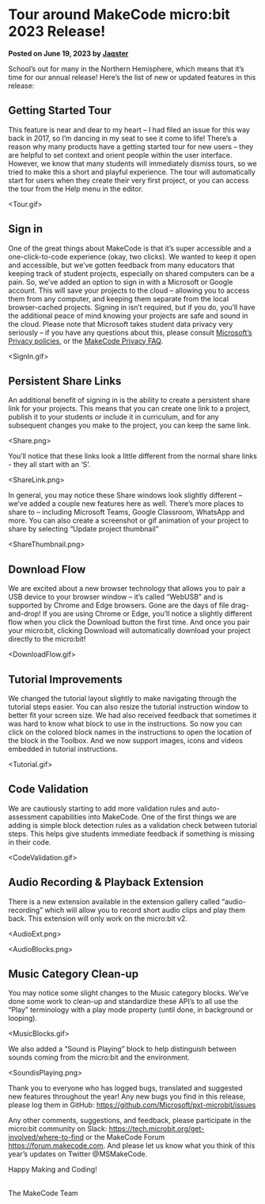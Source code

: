 # Tour around MakeCode micro:bit 2023 Release!

**Posted on June 19, 2023 by [Jaqster](https://github.com/jaqster)**

School’s out for many in the Northern Hemisphere, which means that it’s time for our annual release! Here’s the list of new or updated features in this release:

## Getting Started Tour

This feature is near and dear to my heart – I had filed an issue for this way back in 2017, so I’m dancing in my seat to see it come to life! There’s a reason why many products have a getting started tour for new users – they are helpful to set context and orient people within the user interface. However, we know that many students will immediately dismiss tours, so we tried to make this a short and playful experience. The tour will automatically start for users when they create their very first project, or you can access the tour from the Help menu in the editor.

<Tour.gif>

## Sign in

One of the great things about MakeCode is that it’s super accessible and a one-click-to-code experience (okay, two clicks). We wanted to keep it open and accessible, but we’ve gotten feedback from many educators that keeping track of student projects, especially on shared computers can be a pain. So, we’ve added an option to sign in with a Microsoft or Google account. This will save your projects to the cloud – allowing you to access them from any computer, and keeping them separate from the local browser-cached projects. Signing in isn’t required, but if you do, you’ll have the additional peace of mind knowing your projects are safe and sound in the cloud. Please note that Microsoft takes student data privacy very seriously – if you have any questions about this, please consult [Microsoft’s Privacy policies](https://privacy.microsoft.com), or the [MakeCode Privacy FAQ]( https://makecode.com/privacy-faq).

<SignIn.gif>

## Persistent Share Links

An additional benefit of signing in is the ability to create a persistent share link for your projects. This means that you can create one link to a project, publish it to your students or include it in curriculum, and for any subsequent changes you make to the project, you can keep the same link.

<Share.png>

You’ll notice that these links look a little different from the normal share links - they all start with an ‘S’.

<ShareLink.png>

In general, you may notice these Share windows look slightly different – we’ve added a couple new features here as well. There’s more places to share to – including Microsoft Teams, Google Classroom, WhatsApp and more. You can also create a screenshot or gif animation of your project to share by selecting “Update project thumbnail”

<ShareThumbnail.png>

## Download Flow

We are excited about a new browser technology that allows you to pair a USB device to your browser window – it’s called “WebUSB” and is supported by Chrome and Edge browsers. Gone are the days of file drag-and-drop! If you are using Chrome or Edge, you’ll notice a slightly different flow when you click the Download button the first time. And once you pair your micro:bit, clicking Download will automatically download your project directly to the micro:bit!

<DownloadFlow.gif>

## Tutorial Improvements

We changed the tutorial layout slightly to make navigating through the tutorial steps easier. You can also resize the tutorial instruction window to better fit your screen size. We had also received feedback that sometimes it was hard to know what block to use in the instructions. So now you can click on the colored block names in the instructions to open the location of the block in the Toolbox. And we now support images, icons and videos embedded in tutorial instructions.

<Tutorial.gif>

## Code Validation

We are cautiously starting to add more validation rules and auto-assessment capabilities into MakeCode. One of the first things we are adding is simple block detection rules as a validation check between tutorial steps. This helps give students immediate feedback if something is missing in their code.

<CodeValidation.gif>

## Audio Recording & Playback Extension

There is a new extension available in the extension gallery called “audio-recording” which will allow you to record short audio clips and play them back. This extension will only work on the micro:bit v2.

<AudioExt.png>

<AudioBlocks.png>

## Music Category Clean-up

You may notice some slight changes to the Music category blocks. We’ve done some work to clean-up and standardize these API’s to all use the “Play” terminology with a play mode property (until done, in background or looping).

<MusicBlocks.gif>

We also added a “Sound is Playing” block to help distinguish between sounds coming from the micro:bit and the environment.

<SoundisPlaying.png>

Thank you to everyone who has logged bugs, translated and suggested new features throughout the year! Any new bugs you find in this release, please log them in GitHub: https://github.com/Microsoft/pxt-microbit/issues

Any other comments, suggestions, and feedback, please participate in the micro:bit community on Slack: https://tech.microbit.org/get-involved/where-to-find or the MakeCode Forum https://forum.makecode.com. And please let us know what you think of this year’s updates on Twitter @MSMakeCode.

Happy Making and Coding!

<br/>
The MakeCode Team